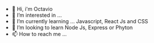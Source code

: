 - 👋 Hi, i'm  Octavio
- 👀 I’m interested in ...
- 🌱 I’m currently learning ... Javascript, React Js and CSS
- 💞️ I’m looking to learn Node Js, Express or Phyton
- 📫 How to reach me ...

